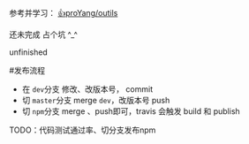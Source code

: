 参考并学习： [👍proYang/outils](https://github.com/proYang/outils)

还未完成 占个坑 ^_^

unfinished


#发布流程
- 在 `dev`分支 修改、改版本号， commit
- 切 `master`分支 merge `dev`，改版本号 push
- 切 `npm`分支 merge 、push即可，travis 会触发 build 和 publish




TODO：代码测试通过率、切分支发布npm
